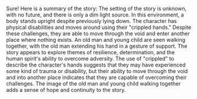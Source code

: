 
  Sure! Here is a summary of the story:
The setting of the story is unknown, with no future, and there is only a dim light source. In this environment, a body stands upright despite previously lying down. The character has physical disabilities and moves around using their "crippled hands." Despite these challenges, they are able to move through the void and enter another place where nothing exists. An old man and young child are seen walking together, with the old man extending his hand in a gesture of support.
The story appears to explore themes of resilience, determination, and the human spirit's ability to overcome adversity. The use of "crippled" to describe the character's hands suggests that they may have experienced some kind of trauma or disability, but their ability to move through the void and into another place indicates that they are capable of overcoming their challenges. The image of the old man and young child walking together adds a sense of hope and continuity to the story.
